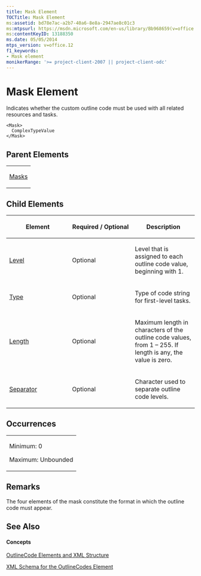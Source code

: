 ```yaml
---
title: Mask Element
TOCTitle: Mask Element
ms:assetid: bd78e7ac-a2b7-40a6-8e8a-2947ae8c01c3
ms:mtpsurl: https://msdn.microsoft.com/en-us/library/Bb968659(v=office.12)
ms:contentKeyID: 13188350
ms.date: 05/05/2014
mtps_version: v=office.12
f1_keywords:
- Mask element
monikerRange: '>= project-client-2007 || project-client-odc'
---
```


# Mask Element




Indicates whether the custom outline code must be used with all related resources and tasks.

    <Mask>
      ComplexTypeValue
    </Mask>

## Parent Elements

<table>
<colgroup>
<col style="width: 100%" />
</colgroup>
<tbody>
<tr class="odd">
<td><p><a href="bb968478(v=office.12).md">Masks</a></p></td>
</tr>
</tbody>
</table>

## Child Elements

<table>
<colgroup>
<col style="width: 33%" />
<col style="width: 33%" />
<col style="width: 33%" />
</colgroup>
<thead>
<tr class="header">
<th><p>Element</p></th>
<th><p>Required / Optional</p></th>
<th><p>Description</p></th>
</tr>
</thead>
<tbody>
<tr class="odd">
<td><p><a href="bb968635(v=office.12).md">Level</a></p></td>
<td><p>Optional</p></td>
<td><p>Level that is assigned to each outline code value, beginning with 1.</p></td>
</tr>
<tr class="even">
<td><p><a href="bb968434(v=office.12).md">Type</a></p></td>
<td><p>Optional</p></td>
<td><p>Type of code string for first-level tasks.</p></td>
</tr>
<tr class="odd">
<td><p><a href="bb968526(v=office.12).md">Length</a></p></td>
<td><p>Optional</p></td>
<td><p>Maximum length in characters of the outline code values, from 1 – 255. If length is any, the value is zero.</p></td>
</tr>
<tr class="even">
<td><p><a href="bb968421(v=office.12).md">Separator</a></p></td>
<td><p>Optional</p></td>
<td><p>Character used to separate outline code levels.</p></td>
</tr>
</tbody>
</table>

## Occurrences

<table>
<colgroup>
<col style="width: 100%" />
</colgroup>
<tbody>
<tr class="odd">
<td><p>Minimum: 0</p>
<p>Maximum: Unbounded</p></td>
</tr>
</tbody>
</table>

## Remarks

The four elements of the mask constitute the format in which the outline code must appear.

## See Also

#### Concepts

[OutlineCode Elements and XML Structure](outlinecode-elements-and-xml-structure.md)

[XML Schema for the OutlineCodes Element](xml-schema-for-the-outlinecodes-element.md)

